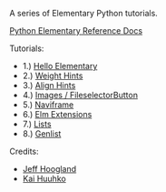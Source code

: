 A series of Elementary Python tutorials.

[Python Elementary Reference Docs](https://build.enlightenment.org/job/base_pyefl_build/lastSuccessfulBuild/artifact/build/sphinx/html/index.html)

Tutorials:
- 1.) [Hello Elementary](http://it.toolbox.com/blogs/enlightenment/pyefl-tutorial-1-hello-elementary-65743)
- 2.) [Weight Hints](http://it.toolbox.com/blogs/enlightenment/pyefl-tutorial-2-weight-hints-65905)
- 3.) [Align Hints](http://it.toolbox.com/blogs/enlightenment/pyefl-tutorial-3-align-hints-66348)
- 4.) [Images / FileselectorButton](http://it.toolbox.com/blogs/enlightenment/pyefl-tutorial-4-displaying-images-66459)
- 5.) [Naviframe](http://it.toolbox.com/blogs/enlightenment/pyefl-tutorial-5-naviframe-68138)
- 6.) [Elm Extensions](http://it.toolbox.com/blogs/enlightenment/pyefl-tutorial-6-elmextensions-70278)
- 7.) [Lists](http://it.toolbox.com/blogs/enlightenment/pyefl-tutorial-7-lists-70387)
- 8.) [Genlist](http://it.toolbox.com/blogs/enlightenment/pyefl-tutorial-8-genlist-70590)

Credits: 
- [Jeff Hoogland](http://www.jeffhoogland.com/)
- [Kai Huuhko](https://github.com/kaihu)
